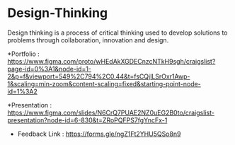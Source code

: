 # Design-Thinking
Design thinking is a process of critical thinking used to develop solutions to problems through collaboration, innovation and design. 

*Portfolio : https://www.figma.com/proto/wHEdAkXGDECnzcNTkH9sgh/craigslist?page-id=0%3A1&node-id=1-2&p=f&viewport=549%2C794%2C0.44&t=fsCQjlLSrOxr1Awp-1&scaling=min-zoom&content-scaling=fixed&starting-point-node-id=1%3A2

*Presentation : https://www.figma.com/slides/N6CrQ7PUAE2NZ0uEG2B0to/craigslist-presentation?node-id=6-830&t=ZRoPQFPS7fgYncFx-1

* Feedback Link : https://forms.gle/ngZ1Ft2YHU5QSo8n9
